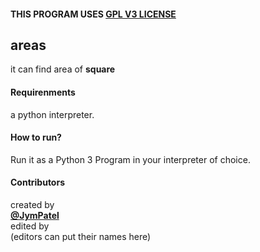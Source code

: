 #### THIS PROGRAM USES [GPL V3 LICENSE](../../LICENSE)

## areas
it can find area of **square**  

#### Requirenments
a python interpreter.  

#### How to run?
Run it as a Python 3 Program in your interpreter of choice.  

#### Contributors
created by  
[**@JymPatel**](https://github.com/JymPatel)  
edited by  
(editors can put their names here)  
